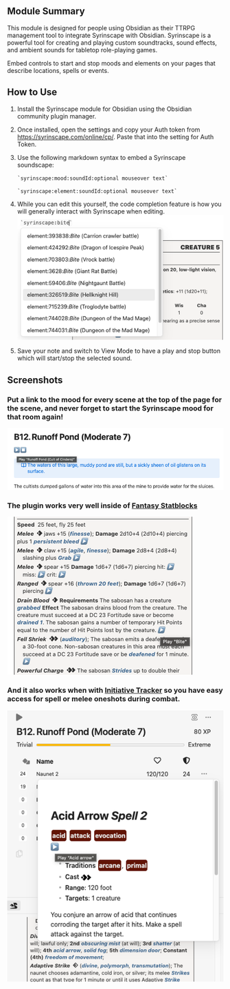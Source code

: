 ## Module Summary

This module is designed for people using Obsidian as their TTRPG management tool to integrate Syrinscape with Obsidian. Syrinscape is a powerful tool for creating and playing custom soundtracks, sound effects, and ambient sounds for tabletop role-playing games.

Embed controls to start and stop moods and elements on your pages that describe locations, spells or events.

## How to Use

1. Install the Syrinscape module for Obsidian using the Obsidian community plugin manager.

2. Once installed, open the settings and copy your Auth token from https://syrinscape.com/online/cp/. Paste that into the setting for Auth Token.

3. Use the following markdown syntax to embed a Syrinscape soundscape:

    ```
    `syrinscape:mood:soundId:optional mouseover text`
    ```

    ```
    `syrinscape:element:soundId:optional mouseover text`
    ```

4. While you can edit this yourself, the code completion feature is how you will generally interact with Syrinscape when editing.
    ![Code completion](doc/code_completion.png "Code completion feature")
    
5. Save your note and switch to View Mode to have a play and stop button which will start/stop the selected sound.

## Screenshots

### Put a link to the mood for every scene at the top of the page for the scene, and never forget to start the Syrinscape mood for that room again!

![Scene mood](doc/scene_mood.png "Setting the mood for a scene")

### The plugin works very well inside of [Fantasy Statblocks](https://github.com/javalent/fantasy-statblocks)

![Fantasy Statblocks integration](doc/fantasy_statblock.png "Integration with Fantasy Statblocks")

### And it also works when with [Initiative Tracker](https://github.com/javalent/initiative-tracker) so you have easy access for spell or melee oneshots during combat.

![Initiative Tracker integration](doc/initiative_tracker.png "Integration with Initiative Tracker")